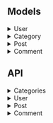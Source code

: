 ## Models
<details>
<summary>User</summary>

### User

```json
{
    "id": number,
    "name": string,
    "userid": string,
    "password_hashed": string
}
```
</details>

<details>
<summary>Category</summary>

### Category

```json
{
    "id": number,
    "name": string,
    "parent_id": number?(Category.id) //sub category
}
```
</details>

<details>
<summary>Post</summary>

### Post

```json
{
    "id": number,
    "title": string,
    "content": string,
    "created_at": Date,
    "author_id": number(User.id),
    "category_id": number(SubCategory.id)
}
```
</details>

<details>
<summary>Comment</summary>

### Comment

```json
{
    "id": number,
    "content": string,
    "created_at": Date,
    "post_id": number(Post.id),
    "comment_id": number?(Comment.id), //sub comment
    "author_id": number(User.id)
}
```

</details>

## API

<details>
<summary>Categories</summary>

### Get Categories
```
GET /categories

Response:
{
    "success": true,
    "categories": [
        {
            //category models
        }
    ]
}
```

### Create Category
```
POST /categories
Authorization: jwt_token

Request:
{
    "name": string,
    "parent_id": number?(Category.id) //sub category
}

Response:
{
    "success": true
}
```

### Update Category
```
PUT /categories
Authorization: jwt_token

Reqeust:
{
    "category_id": number(Category.id),
    "name": string,
    "parent_id": number?(Category.id) //sub category
}

Response:
{
    "success": true
}
```

### Delete Category
```
DELETE /categories/{Category.id}
Authorization: jwt_token

Response:
{
    "success": true
}
```

</details>


<details>
<summary>User</summary>

### Login
```
POST /auth/login

Request:
{
    "userid": string,
    "password": string
}

Response:
{
    "token": "JWT"
}
```

### Create User
```
POST /auth/register

Request:
{
    "userid": string,
    "password": string
}
Response:
{
    "success": true
}
```

</details>

<details>
<summary>Post</summary>

### Get Post
```
GET /posts?category={SubCategory.id} //none for all

Response:
{
    "success": true,
    "posts": [
        {
            //post models
        }
    ]
}
```


### New Post
```
POST /posts
Authorization: jwt_token

Request:
{
    "title": string,
    "category_id": number(SubCategory.id),
    "content": string
}

Response:
{
    "success": true,
    "post_id": number
}
```

### Update Post
```
PUT /posts/{Post.id}
Authorizationo: jwt_token

Request:
{
    "title": string,
    "content": string
}

Response:
{
    "success": true
}
```

### Delete Post
```
DELETE /posts/{Post.id}
Authorization: jwt_token

Response:
{
    "success": true
}
```
</details>

<details>
<summary>Comment</summary>

### Get Comment
```
GET /posts/{Post.id}/comments

Response:
{
    "success": true,
    "comments": [
        {
            //comment models
        }
    ]
}
```

### New Comment
```
POST /posts/{Post.id}/comments
Authorization: jwt_token

Request:
{
    "comment_id": number?(Comment.id), //sub comment
    "content": string
}

Response:
{
    "success": true
}
```

### Update Comment
```
PUT /posts/{Post.id}/comments/{Comment.id}
Authorization: jwt_token

Request:
{
    "content": string
}

Response:
{
    "success": true
}
```

### Delete Comment
```
DELETE /posts/{Post.id}/comments/{Comment.id}
Authorization: jwt_token

Response:
{
    "success": true
}
```
</details>